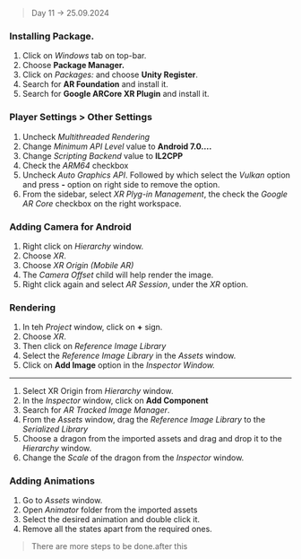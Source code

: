 > Day 11 -> 25.09.2024



### Installing Package.

1. Click on *Windows* tab on top-bar.
2. Choose **Package Manager.**
3. Click on *Packages:* and choose **Unity Register**.
4. Search for **AR Foundation** and install it.
5. Search for **Google ARCore XR Plugin** and install it.



### Player Settings > Other Settings
1. Uncheck *Multithreaded Rendering*
2. Change *Minimum API Level* value to **Android 7.0....**
3. Change *Scripting Backend* value to **IL2CPP**
4. Check the *ARM64* checkbox
5. Uncheck *Auto Graphics API*. Followed by which select the *Vulkan* option and press **-** option on right side to remove the option.
6. From the sidebar, select *XR Plyg-in Management*, the check the *Google AR Core* checkbox on the right workspace.

### Adding Camera for Android
1. Right click on *Hierarchy* window.
2. Choose *XR*.
3. Choose *XR Origin (Mobile AR)*
4. The *Camera Offset* child will help render the image.
5. Right click again and select *AR Session*, under the *XR* option.


### Rendering
1. In teh *Project* window, click on **+** sign.
2. Choose *XR*.
3. Then click on *Reference Image Library*
4. Select the *Reference Image Library* in the *Assets* window.
5. Click on **Add Image** option in the *Inspector Window.*

---
1. Select XR Origin from *Hierarchy* window.
2. In the *Inspector* window, click on **Add Component**
3. Search for *AR Tracked Image Manager*.
4. From the *Assets* window, drag the *Reference Image Library* to the *Serialized Library*
5. Choose a dragon from the imported assets and drag and drop it to the *Hierarchy* window.
6. Change the *Scale* of the dragon from the *Inspector* window.

### Adding Animations
1. Go to *Assets* window.
2. Open *Animator* folder from the imported assets
3. Select the desired animation and double click it.
4. Remove all the states apart from the required ones. 


> There are more steps to be done.after this